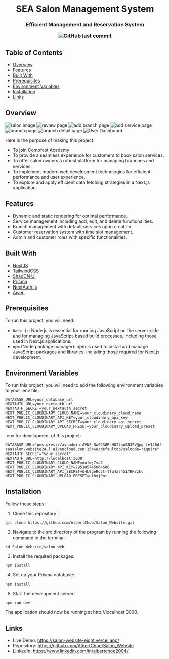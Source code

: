 <h1 align="center">SEA Salon Management System</h1>
<h3 align="center">Efficient Management and Reservation System</p>

![GitHub last commit](https://img.shields.io/github/last-commit/AlbertChoe/Salon_Website)

## Table of Contents

- [Overview](#overview)
- [Features](#features)
- [Built With](#built-with)
- [Prerequisites](#prerequisites)
- [Environment Variables](#environment-variables)
- [Installation ](#installation)
- [Links](#links)

## Overview

![salon image](image.png)
![review page](image-5.png)
![add branch page](image-4.png)
![add service page](image-3.png)
![branch page](image-2.png)
![branch detail page](image-1.png)
![User Dashboard](image-6.png)

Here is the purpose of making this project:
- To join Compfest Academy
- To provide a seamless experience for customers to book salon services.
- To offer salon owners a robust platform for managing branches and services.
- To implement modern web development technologies for efficient performance and user experience.
- To explore and apply efficient data fetching strategies in a Next.js application.

## Features
- Dynamic and static rendering for optimal performance.
- Service management including add, edit, and delete functionalities.
- Branch management with default services upon creation.
- Customer reservation system with time slot management.
- Admin and customer roles with specific functionalities.

## Built With

- [NextJS](https://nextjs.org/docs)
- [TailwindCSS](https://tailwindcss.com/)
- [ShadCN UI](https://tailwindcss.com/)
- [Prisma](https://www.prisma.io/)
- [NextAuth.js](https://next-auth.js.org/)
- [Aiven](https://aiven.io/)

## Prerequisites

To run this project, you will need:

- `Node.js`: Node.js is essential for running JavaScript on the server-side and for managing JavaScript-based build processes, including those used in Next.js applications.
- `npm` (Node package manager): npm is used to install and manage JavaScript packages and libraries, including those required for Next.js development.


## Environment Variables
To run this project, you will need to add the following environment variables to your .env file:
```shell
DATABASE_URL=your_database_url
NEXTAUTH_URL=your_nextauth_url
NEXTAUTH_SECRET=your_nextauth_secret
NEXT_PUBLIC_CLOUDINARY_CLOUD_NAME=your_cloudinary_cloud_name
NEXT_PUBLIC_CLOUDINARY_API_KEY=your_cloudinary_api_key
NEXT_PUBLIC_CLOUDINARY_API_SECRET=your_cloudinary_api_secret
NEXT_PUBLIC_CLOUDINARY_UPLOAD_PRESET=your_cloudinary_upload_preset
```

.env for development of this project: 
```shell
DATABASE_URL="postgres://avnadmin:AVNS_8wS238RcHOItpuSN3PV@pg-fe146df-seasalon-website24.l.aivencloud.com:15468/defaultdb?sslmode=require"
NEXTAUTH_SECRET="your_secret"
NEXTAUTH_URL=http://localhost:3000
NEXT_PUBLIC_CLOUDINARY_CLOUD_NAME=dufwj7va2
NEXT_PUBLIC_CLOUDINARY_API_KEY=295185745864686
NEXT_PUBLIC_CLOUDINARY_API_SECRET=Q4L9geRqzt-Tfu4zs451YBRrzkc
NEXT_PUBLIC_CLOUDINARY_UPLOAD_PRESET=ethvj9nt
```


## Installation 
Follow these steps:
1. Clone this repository :

```shell
git clone https://github.com/AlbertChoe/Salon_Website.git
```

2. Navigate to the src directory of the program by running the following command in the terminal:

```shell
cd Salon_Website/salon_web
```

3. Install the required packages:
```shell
npm install
```

4. Set up your Prisma database:
```shell
npm install
```
5. Start the development server:
```shell
npm run dev
```
The application should now be running at http://localhost:3000.


## Links
- Live Demo: https://salon-website-eight.vercel.app/
- Repository: https://github.com/AlbertChoe/Salon_Website 
- LinkedIn: https://www.linkedin.com/in/albertchoe2004/ 


